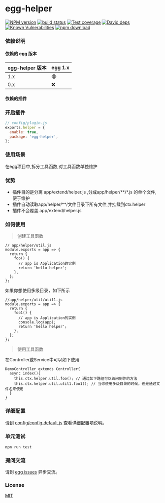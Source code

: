 # egg-helper

[![NPM version][npm-image]][npm-url]
[![build status][travis-image]][travis-url]
[![Test coverage][codecov-image]][codecov-url]
[![David deps][david-image]][david-url]
[![Known Vulnerabilities][snyk-image]][snyk-url]
[![npm download][download-image]][download-url]

[npm-image]: https://img.shields.io/npm/v/egg-helper.svg?style=flat-square
[npm-url]: https://npmjs.org/package/egg-helper
[travis-image]: https://img.shields.io/travis/yuezm/egg-helper.svg?style=flat-square
[travis-url]: https://travis-ci.org/yuezm/egg-helper
[codecov-image]: https://img.shields.io/codecov/c/github/yuezm/egg-helper.svg?style=flat-square
[codecov-url]: https://codecov.io/github/yuezm/egg-helper?branch=master
[david-image]: https://img.shields.io/david/yuezm/egg-helper.svg?style=flat-square
[david-url]: https://david-dm.org/yuezm/egg-helper
[snyk-image]: https://snyk.io/test/npm/egg-helper/badge.svg?style=flat-square
[snyk-url]: https://snyk.io/test/npm/egg-helper
[download-image]: https://img.shields.io/npm/dm/egg-helper.svg?style=flat-square
[download-url]: https://npmjs.org/package/egg-helper

<!--
Description here.
-->

### 依赖说明

#### 依赖的 egg 版本

egg-helper 版本 | egg 1.x
--- | ---
1.x | 😁
0.x | ❌

#### 依赖的插件
<!--

如果有依赖其它插件，请在这里特别说明。如

- security
- multipart

-->

### 开启插件

```js
// config/plugin.js
exports.helper = {
  enable: true,
  package: 'egg-helper',
};
```
### 使用场景
在egg项目中,拆分工具函数,对工具函数单独维护
### 优势
- 插件目的是分离 app/extend/helper.js ,分成app/helper/\*\*/*.js 的单个文件,便于维护
- 插件自动读取app/helper/\*\*/文件目录下所有文件,并挂载到ctx.helper
- 插件不会覆盖 app/extend/helper.js


### 如何使用

> 创建工具函数
```
// app/helper/util.js
module.exports = app => {
  return {
    foo() {
      // app is Application的实例
      return 'hello helper';
    },
  };
};
```
如果你想使用多级目录，如下所示

```
//app/helper/util/util1.js
module.exports = app => {
  return {
    foo1() {
      // app is Application的实例
      console.log(app);
      return 'hello helper';
    },
  };
};
```
>使用工具函数

在Controller或Service中可以如下使用

```
DemoController extends Controller{
  async index(){
    this.ctx.helper.util.foo(); // 通过如下路径可以访问到你的方法
    this.ctx.helper.util.util1.foo1(); // 当你使用多级目录的时候，也是通过文件名来使用
  }
}
```

### 详细配置

请到 [config/config.default.js](config/config.default.js) 查看详细配置项说明。

### 单元测试

<!-- 描述如何在单元测试中使用此插件，例如 schedule 如何触发。无则省略。-->
```
npm run test
```

### 提问交流

请到 [egg issues](https://github.com/eggjs/egg/issues) 异步交流。

### License

[MIT](LICENSE)
